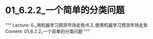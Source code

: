 # 01_6.2.2_一个简单的分类问题

"""
Lecture: 6._用机器学习预测市场走势/6.2_使用机器学习预测市场走势
Content: 01_6.2.2_一个简单的分类问题
"""

